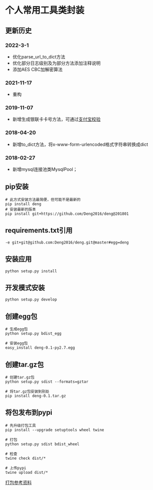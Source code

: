 # 个人常用工具类封装


## 更新历史
### 2022-3-1
* 优化parse_url_to_dict方法  
* 优化部分日志级别及为部分方法添加注释说明  
* 添加AES CBC加解密算法  

### 2021-11-17  
* 重构  

### 2019-11-07
* 新增生成银联卡卡号方法，可通过[支付宝校验](https://ccdcapi.alipay.com/validateAndCacheCardInfo.json?_input_charset=utf-8&cardNo=9400621673734008267&cardBinCheck=true)

### 2018-04-20  
* 新增to_dict方法，将x-www-form-urlencoded格式字符串转换成dict  

### 2018-02-27  
* 新增mysql连接池类MysqlPool；  

## pip安装
```
# 此方式安装方法最简便，但可能不是最新的
pip install deng
# 安装最新的版本
pip install git+https://github.com/Deng2016/deng@201801
```

## requirements.txt引用
```
-e git+git@github.com:Deng2016/deng.git@master#egg=deng
```

## 安装应用
```
python setup.py install
```

## 开发模式安装
```
python setup.py develop
```

## 创建egg包
```
# 生成egg包
python setup.py bdist_egg

# 安装egg包
easy_install deng-0.1-py2.7.egg
```

## 创建tar.gz包
```
# 创建tar.gz包
python setup.py sdist --formats=gztar

# 将tar.gz包安装到别处
pip install deng-0.1.tar.gz
```

## 将包发布到pypi
```
# 先升级打包工具
pip install --upgrade setuptools wheel twine

# 打包
python setup.py sdist bdist_wheel

# 检查
twine check dist/*

# 上传pypi
twine upload dist/*
```

[打包参考资料](http://www.bjhee.com/setuptools.html)
